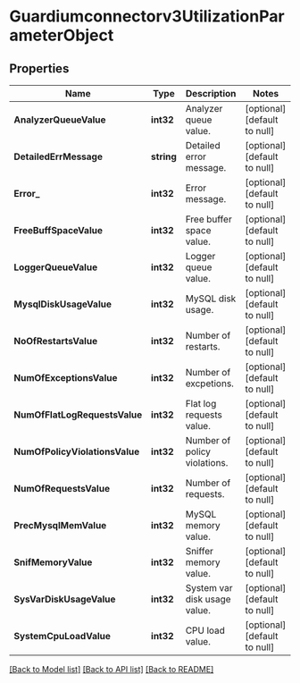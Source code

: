 # Guardiumconnectorv3UtilizationParameterObject

## Properties
Name | Type | Description | Notes
------------ | ------------- | ------------- | -------------
**AnalyzerQueueValue** | **int32** | Analyzer queue value. | [optional] [default to null]
**DetailedErrMessage** | **string** | Detailed error message. | [optional] [default to null]
**Error_** | **int32** | Error message. | [optional] [default to null]
**FreeBuffSpaceValue** | **int32** | Free buffer space value. | [optional] [default to null]
**LoggerQueueValue** | **int32** | Logger queue value. | [optional] [default to null]
**MysqlDiskUsageValue** | **int32** | MySQL disk usage. | [optional] [default to null]
**NoOfRestartsValue** | **int32** | Number of restarts. | [optional] [default to null]
**NumOfExceptionsValue** | **int32** | Number of excpetions. | [optional] [default to null]
**NumOfFlatLogRequestsValue** | **int32** | Flat log requests value. | [optional] [default to null]
**NumOfPolicyViolationsValue** | **int32** | Number of policy violations. | [optional] [default to null]
**NumOfRequestsValue** | **int32** | Number of requests. | [optional] [default to null]
**PrecMysqlMemValue** | **int32** | MySQL memory value. | [optional] [default to null]
**SnifMemoryValue** | **int32** | Sniffer memory value. | [optional] [default to null]
**SysVarDiskUsageValue** | **int32** | System var disk usage value. | [optional] [default to null]
**SystemCpuLoadValue** | **int32** | CPU load value. | [optional] [default to null]

[[Back to Model list]](../README.md#documentation-for-models) [[Back to API list]](../README.md#documentation-for-api-endpoints) [[Back to README]](../README.md)

